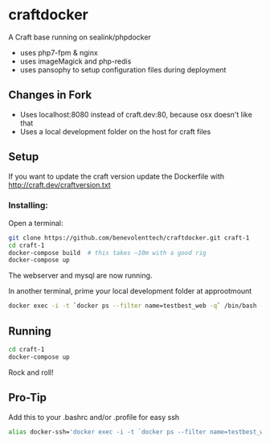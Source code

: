 # craftdocker

A Craft base running on sealink/phpdocker

*   uses php7-fpm & nginx
*   uses imageMagick and php-redis
*   uses pansophy to setup configuration files during deployment


## Changes in Fork

*   Uses localhost:8080 instead of craft.dev:80, because osx doesn't like that
*   Uses a local development folder on the host for craft files


## Setup

If you want to update the craft version update the Dockerfile with http://craft.dev/craftversion.txt

### Installing:

Open a terminal:

```bash
git clone https://github.com/benevolenttech/craftdocker.git craft-1
cd craft-1
docker-compose build  # this takes ~10m with a good rig
docker-compose up
```

The webserver and mysql are now running.

In another terminal, prime your local development folder at approotmount

```bash
docker exec -i -t `docker ps --filter name=testbest_web -q` /bin/bash -c "cp -rfp /app_orig/* /app”
```

## Running

```bash
cd craft-1
docker-compose up
```

Rock and roll!

## Pro-Tip

Add this to your .bashrc and/or .profile for easy ssh
```bash
alias docker-ssh='docker exec -i -t `docker ps --filter name=testbest_web -q` /bin/bash'
```

